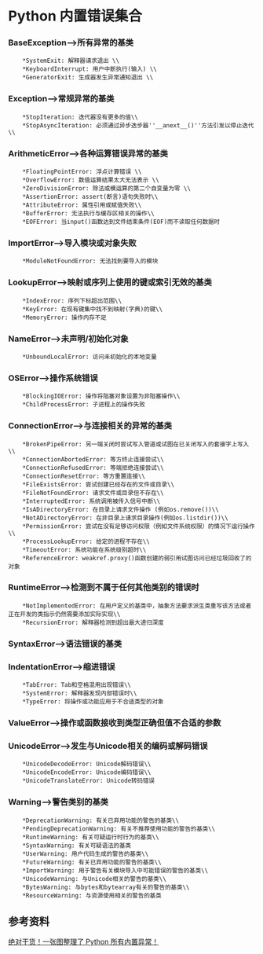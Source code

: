 # Python 内置错误集合

### BaseException—\>所有异常的基类
```
    *SystemExit: 解释器请求退出 \\
    *KeyboardInterrupt: 用户中断执行(输入) \\
    *GeneratorExit: 生成器发生异常通知退出 \\
```

### Exception—\>常规异常的基类
```
    *StopIteration: 迭代器没有更多的值\\
    *StopAsyncIteration: 必须通过异步迭步器''__anext__()''方法引发以停止迭代 \\
```

### ArithmeticError—\>各种运算错误异常的基类
```
    *FloatingPointError: 浮点计算错误 \\
    *OverflowError: 数值运算结果太大无法表示 \\
    *ZeroDivisionError: 除法或模运算的第二个自变量为零 \\
    *AssertionError: assert(断言)语句失败时\\
    *AttributeError: 属性引用或赋值失败\\
    *BufferError: 无法执行与缓存区相关的操作\\
    *EOFError: 当input()函数达到文件结束条件(EOF)而不读取任何数据时
```

### ImportError—\>导入模块或对象失败
```
    *ModuleNotFoundError: 无法找到要导入的模块
```

### LookupError—\>映射或序列上使用的键或索引无效的基类
```
    *IndexError: 序列下标超出范围\\
    *KeyError: 在现有键集中找不到映射(字典)的键\\
    *MemoryError: 操作内存不足
```

### NameError—\>未声明/初始化对象
```
    *UnboundLocalError: 访问未初始化的本地变量
```

### OSError—\>操作系统错误
```
    *BlockingIOError: 操作将阻塞对象设置为非阻塞操作\\
    *ChildProcessError: 子进程上的操作失败
```

### ConnectionError—\>与连接相关的异常的基类
```
    *BrokenPipeError: 另一端关闭时尝试写入管道或试图在已关闭写入的套接字上写入\\
    *ConnectionAbortedError: 等方终止连接尝试\\
    *ConnectionRefusedError: 等端拒绝连接尝试\\
    *ConnectionResetError: 等方重置连接\\
    *FileExistsError: 尝试创建已经存在的文件或目录\\
    *FileNotFoundError: 请求文件或目录但不存在\\
    *InterruptedError: 系统调用被传入信号中断\\
    *IsADirectoryError: 在目录上请求文件操作 (例如os.remove())\\
    *NotADirectoryError: 在非目录上请求目录操作(例如os.listdir())\\
    *PermissionError: 尝试在没有足够访问权限（例如文件系统权限）的情况下运行操作\\
    *ProcessLookupError: 给定的进程不存在\\
    *TimeoutError: 系统功能在系统级别超时\\
    *ReferenceError: weakref.proxy()函数创建的弱引用试图访问已经垃圾回收了的对象
```

### RuntimeError—\>检测到不属于任何其他类别的错误时
```
    *NotImplementedError: 在用户定义的基类中，抽象方法要求派生类重写该方法或者正在开发的类指示仍然需要添加实际实现\\
    *RecursionError: 解释器检测到超出最大递归深度
```

### SyntaxError—\>语法错误的基类

### IndentationError—\>缩进错误
```
    *TabError: Tab和空格混用出现错误\\
    *SystemError: 解释器发现内部错误时\\
    *TypeError: 将操作或功能应用于不合适类型的对象
```

### ValueError—\>操作或函数接收到类型正确但值不合适的参数

### UnicodeError—\>发生与Unicode相关的编码或解码错误
```
    *UnicodeDecodeError: Unicode解码错误\\
    *UnicodeEncodeError: Unicode编码错误\\
    *UnicodeTranslateError: Unicode转码错误
```

### Warning—\>警告类别的基类
```
    *DeprecationWarning: 有关已弃用功能的警告的基类\\
    *PendingDeprecationWarning: 有关不推荐使用功能的警告的基类\\
    *RuntimeWarning: 有关可疑运行时行为的基类\\
    *SyntaxWarning: 有关可疑语法的基类
    *UserWarning: 用户代码生成的警告的基类\\
    *FutureWarning: 有关已弃用功能的警告的基类\\
    *ImportWarning: 用于警告有关模块导入中可能错误的警告的基类\\
    *UnicodeWarning: 与Unicode相关的警告的基类\\
    *BytesWarning: 与bytes和bytearray有关的警告的基类\\
    *ResourceWarning: 与资源使用相关的警告的基类
```

## 参考资料
[绝对干货！一张图整理了 Python 所有内置异常！](https://blog.csdn.net/weixin_44275820/article/details/107779407?utm_medium=distribute.pc_category.none-task-blog-hot-1.nonecase&depth_1-utm_source=distribute.pc_category.none-task-blog-hot-1.nonecase&request_id=)

